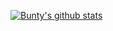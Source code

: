 [![Bunty's github stats](https://github-readme-stats.vercel.app/api?username=BuntyBru&show_icons=true&theme=radical)](https://github.com/anuraghazra/github-readme-stats)
